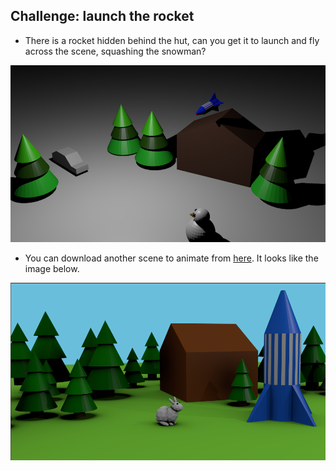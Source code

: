 ## Challenge: launch the rocket

+ There is a rocket hidden behind the hut, can you get it to launch and fly across the scene, squashing the snowman?

![Flying rocket](images/blender-flying-rocket.png)

+ You can download another scene to animate from [here](resources/bunny-challenge.blend). It looks like the image below.

![Bunny challenge](images/blender-bunny-challenge.png)

